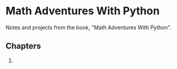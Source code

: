 # Math Adventures With Python

Notes and projects from the book, "Math Adventures With Python".

## Chapters

1. 
